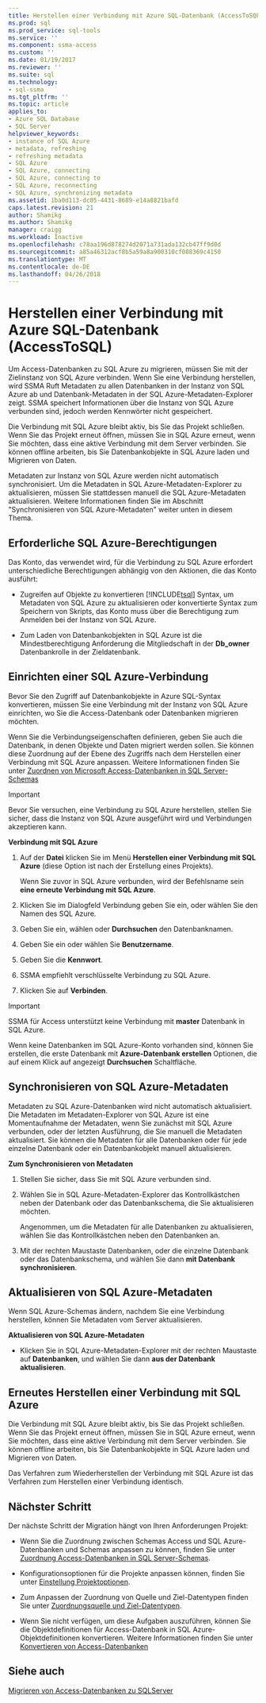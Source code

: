 ```yaml
---
title: Herstellen einer Verbindung mit Azure SQL-Datenbank (AccessToSQL) | Microsoft Docs
ms.prod: sql
ms.prod_service: sql-tools
ms.service: ''
ms.component: ssma-access
ms.custom: ''
ms.date: 01/19/2017
ms.reviewer: ''
ms.suite: sql
ms.technology:
- sql-ssma
ms.tgt_pltfrm: ''
ms.topic: article
applies_to:
- Azure SQL Database
- SQL Server
helpviewer_keywords:
- instance of SQL Azure
- metadata, refreshing
- refreshing metadata
- SQL Azure
- SQL Azure, connecting
- SQL Azure, connecting to
- SQL Azure, reconnecting
- SQL Azure, synchronizing metadata
ms.assetid: 1ba0d113-dc05-4431-8689-e14a8821bafd
caps.latest.revision: 21
author: Shamikg
ms.author: Shamikg
manager: craigg
ms.workload: Inactive
ms.openlocfilehash: c78aa196d878274d2071a731ada132cb47ff9d0d
ms.sourcegitcommit: a85a46312acf8b5a59a8a900310cf088369c4150
ms.translationtype: MT
ms.contentlocale: de-DE
ms.lasthandoff: 04/26/2018
---
```

# <a name="connecting-to-azure-sql-db-accesstosql"></a>Herstellen einer Verbindung mit Azure SQL-Datenbank (AccessToSQL)
Um Access-Datenbanken zu SQL Azure zu migrieren, müssen Sie mit der Zielinstanz von SQL Azure verbinden. Wenn Sie eine Verbindung herstellen, wird SSMA Ruft Metadaten zu allen Datenbanken in der Instanz von SQL Azure ab und Datenbank-Metadaten in der SQL Azure-Metadaten-Explorer zeigt. SSMA speichert Informationen über die Instanz von SQL Azure verbunden sind, jedoch werden Kennwörter nicht gespeichert.  
  
Die Verbindung mit SQL Azure bleibt aktiv, bis Sie das Projekt schließen. Wenn Sie das Projekt erneut öffnen, müssen Sie in SQL Azure erneut, wenn Sie möchten, dass eine aktive Verbindung mit dem Server verbinden. Sie können offline arbeiten, bis Sie Datenbankobjekte in SQL Azure laden und Migrieren von Daten.  
  
Metadaten zur Instanz von SQL Azure werden nicht automatisch synchronisiert. Um die Metadaten in SQL Azure-Metadaten-Explorer zu aktualisieren, müssen Sie stattdessen manuell die SQL Azure-Metadaten aktualisieren. Weitere Informationen finden Sie im Abschnitt "Synchronisieren von SQL Azure-Metadaten" weiter unten in diesem Thema.  
  
## <a name="required-sql-azure-permissions"></a>Erforderliche SQL Azure-Berechtigungen  
Das Konto, das verwendet wird, für die Verbindung zu SQL Azure erfordert unterschiedliche Berechtigungen abhängig von den Aktionen, die das Konto ausführt:  
  
-   Zugreifen auf Objekte zu konvertieren [!INCLUDE[tsql](../../includes/tsql_md.md)] Syntax, um Metadaten von SQL Azure zu aktualisieren oder konvertierte Syntax zum Speichern von Skripts, das Konto muss über die Berechtigung zum Anmelden bei der Instanz von SQL Azure.  
  
-   Zum Laden von Datenbankobjekten in SQL Azure ist die Mindestberechtigung Anforderung die Mitgliedschaft in der **Db_owner** Datenbankrolle in der Zieldatenbank.  
  
## <a name="establishing-a-sql-azure-connection"></a>Einrichten einer SQL Azure-Verbindung  
Bevor Sie den Zugriff auf Datenbankobjekte in Azure SQL-Syntax konvertieren, müssen Sie eine Verbindung mit der Instanz von SQL Azure einrichten, wo Sie die Access-Datenbank oder Datenbanken migrieren möchten.  
  
Wenn Sie die Verbindungseigenschaften definieren, geben Sie auch die Datenbank, in denen Objekte und Daten migriert werden sollen. Sie können diese Zuordnung auf der Ebene des Zugriffs nach dem Herstellen einer Verbindung mit SQL Azure anpassen. Weitere Informationen finden Sie unter [Zuordnen von Microsoft Access-Datenbanken in SQL Server-Schemas](http://msdn.microsoft.com/en-us/69bee937-7b2c-49ee-8866-7518c683fad4)  
  
> [!IMPORTANT]  
> Bevor Sie versuchen, eine Verbindung zu SQL Azure herstellen, stellen Sie sicher, dass die Instanz von SQL Azure ausgeführt wird und Verbindungen akzeptieren kann.  
  
**Verbindung mit SQL Azure**  
  
1.  Auf der **Datei** klicken Sie im Menü **Herstellen einer Verbindung mit SQL Azure** (diese Option ist nach der Erstellung eines Projekts).  
  
    Wenn Sie zuvor in SQL Azure verbunden, wird der Befehlsname sein **eine erneute Verbindung mit SQL Azure**.  
  
2.  Klicken Sie im Dialogfeld Verbindung geben Sie ein, oder wählen Sie den Namen des SQL Azure.  
  
3.  Geben Sie ein, wählen oder **Durchsuchen** den Datenbanknamen.  
  
4.  Geben Sie ein oder wählen Sie **Benutzername**.  
  
5.  Geben Sie die **Kennwort**.  
  
6.  SSMA empfiehlt verschlüsselte Verbindung zu SQL Azure.  
  
7.  Klicken Sie auf **Verbinden**.  
  
> [!IMPORTANT]  
> SSMA für Access unterstützt keine Verbindung mit **master** Datenbank in SQL Azure.  
  
Wenn keine Datenbanken im SQL Azure-Konto vorhanden sind, können Sie erstellen, die erste Datenbank mit **Azure-Datenbank erstellen** Optionen, die auf einem Klick auf angezeigt **Durchsuchen** Schaltfläche.  
  
## <a name="synchronizing-sql-azure-metadata"></a>Synchronisieren von SQL Azure-Metadaten  
Metadaten zu SQL Azure-Datenbanken wird nicht automatisch aktualisiert. Die Metadaten im Metadaten-Explorer von SQL Azure ist eine Momentaufnahme der Metadaten, wenn Sie zunächst mit SQL Azure verbunden, oder der letzten Ausführung, die Sie manuell die Metadaten aktualisiert. Sie können die Metadaten für alle Datenbanken oder für jede einzelne Datenbank oder ein Datenbankobjekt manuell aktualisieren.  
  
**Zum Synchronisieren von Metadaten**  
  
1.  Stellen Sie sicher, dass Sie mit SQL Azure verbunden sind.  
  
2.  Wählen Sie in SQL Azure-Metadaten-Explorer das Kontrollkästchen neben der Datenbank oder das Datenbankschema, die Sie aktualisieren möchten.  
  
    Angenommen, um die Metadaten für alle Datenbanken zu aktualisieren, wählen Sie das Kontrollkästchen neben den Datenbanken an.  
  
3.  Mit der rechten Maustaste Datenbanken, oder die einzelne Datenbank oder das Datenbankschema, und wählen Sie dann **mit Datenbank synchronisieren**.  
  
## <a name="refreshing-sql-azure-metadata"></a>Aktualisieren von SQL Azure-Metadaten  
Wenn SQL Azure-Schemas ändern, nachdem Sie eine Verbindung herstellen, können Sie Metadaten vom Server aktualisieren.  
  
**Aktualisieren von SQL Azure-Metadaten**  
  
-   Klicken Sie in SQL Azure-Metadaten-Explorer mit der rechten Maustaste auf **Datenbanken**, und wählen Sie dann **aus der Datenbank aktualisieren**.  
  
## <a name="reconnecting-to-sql-azure"></a>Erneutes Herstellen einer Verbindung mit SQL Azure  
Die Verbindung mit SQL Azure bleibt aktiv, bis Sie das Projekt schließen. Wenn Sie das Projekt erneut öffnen, müssen Sie in SQL Azure erneut, wenn Sie möchten, dass eine aktive Verbindung mit dem Server verbinden. Sie können offline arbeiten, bis Sie Datenbankobjekte in SQL Azure laden und Migrieren von Daten.  
  
Das Verfahren zum Wiederherstellen der Verbindung mit SQL Azure ist das Verfahren zum Herstellen einer Verbindung identisch.  
  
## <a name="next-step"></a>Nächster Schritt  
Der nächste Schritt der Migration hängt von Ihren Anforderungen Projekt:  
  
-   Wenn Sie die Zuordnung zwischen Schemas Access und SQL Azure-Datenbanken und Schemas anpassen zu können, finden Sie unter [Zuordnung Access-Datenbanken in SQL Server-Schemas](http://msdn.microsoft.com/en-us/69bee937-7b2c-49ee-8866-7518c683fad4).  
  
-   Konfigurationsoptionen für die Projekte anpassen können, finden Sie unter [Einstellung Projektoptionen](http://msdn.microsoft.com/en-us/0a7304df-2f35-4453-96ef-7ac83dea1167).  
  
-   Zum Anpassen der Zuordnung von Quelle und Ziel-Datentypen finden Sie unter [Zuordnungsquelle und Ziel-Datentypen](http://msdn.microsoft.com/en-us/b362a075-16e7-423f-b63f-e1e9f02844a9).  
  
-   Wenn Sie nicht verfügen, um diese Aufgaben auszuführen, können Sie die Objektdefinitionen für Access-Datenbank in SQL Azure-Objektdefinitionen konvertieren. Weitere Informationen finden Sie unter [Konvertieren von Access-Datenbanken](http://msdn.microsoft.com/en-us/e0ef67bf-80a6-4e6c-a82d-5d46e0623c6c)  
  
## <a name="see-also"></a>Siehe auch  
[Migrieren von Access-Datenbanken zu SQLServer](http://msdn.microsoft.com/en-us/76a3abcf-2998-4712-9490-fe8d872c89ca)  
  
